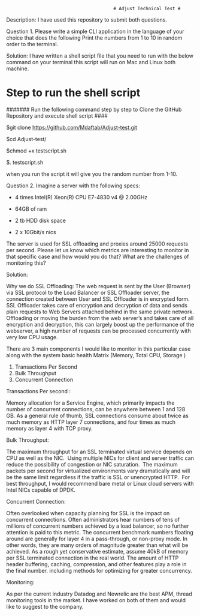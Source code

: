                                             # Adjust Technical Test #


Description: I have used this repository to submit both questions. 


Question 1. Please write a simple CLI application in the language of your choice that does the following 
Print the numbers from 1 to 10 in random order to the terminal.

Solution: I have written a shell script file that you need to run with the below command on your terminal this script will run on Mac and Linux both machine. 



# Step to run the shell script #

####### Run the following command step by step to Clone the GitHub Repository and execute shell script ####

$git clone https://github.com/Mdaftab/Adjust-test.git

$cd Adjust-test/

$chmod +x testscript.sh

$. testscript.sh 

when you run the script it will give you the random number from 1-10. 



Question 2. Imagine a server with the following specs:

- 4 times Intel(R) Xeon(R) CPU E7-4830 v4 @ 2.00GHz

- 64GB of ram

- 2 tb HDD disk space

- 2 x 10Gbit/s nics

The server is used for SSL offloading and proxies around 25000 requests per second.
Please let us know which metrics are interesting to monitor in that specific case and how would you do that? What are the challenges of monitoring this?


Solution:

Why we do SSL Offloading: 
The web request is sent by the User (Browser) via SSL protocol to the Load Balancer or SSL Offloader server, the connection created between User and SSL Offloader is in encrypted form. SSL Offloader takes care of encryption and decryption of data and sends plain requests to Web Servers attached behind in the same private network. Offloading or moving the burden from the web server’s and takes care of all encryption and decryption, this can largely boost up the performance of the webserver, a high number of requests can be processed concurrently with very low CPU usage.



There are 3 main components I would like to monitor in this particular case along with the system basic health Matrix (Memory, Total CPU, Storage )


1. Transactions Per Second 
2. Bulk Throughput
3. Concurrent Connection


Transactions Per second :

Memory allocation for a Service Engine, which primarily impacts the number of concurrent connections, can be anywhere between 1 and 128 GB. As a general rule of thumb, SSL connections consume about twice as much memory as HTTP layer 7 connections, and four times as much memory as layer 4 with TCP proxy.

Bulk Throughput:

The maximum throughput for an SSL terminated virtual service depends on CPU as well as the NIC. 
Using multiple NICs for client and server traffic can reduce the possibility of congestion or NIC saturation.  The maximum packets per second for virtualized environments vary dramatically and will be the same limit regardless if the traffic is SSL or unencrypted HTTP.  For best throughput, I would recommend bare metal or Linux cloud servers with Intel NICs capable of DPDK.


Concurrent Connection:

Often overlooked when capacity planning for SSL is the impact on concurrent connections. Often administrators hear numbers of tens of millions of concurrent numbers achieved by a load balancer, so no further attention is paid to this metric. The concurrent benchmark numbers floating around are generally for layer 4 in a pass-through, or non-proxy mode. In other words, they are many orders of magnitude greater than what will be achieved. As a rough yet conservative estimate, assume 40kB of memory per SSL terminated connection in the real world. The amount of HTTP header buffering, caching, compression, and other features play a role in the final number. including methods for optimizing for greater concurrency.



Monitoring:

As per the current industry Datadog and Newrelic are the best APM, thread monitoring tools in the market. I have worked on both of them and would like to suggest to the company. 
